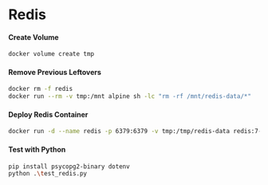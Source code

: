 # Redis

#### Create Volume
```bash
docker volume create tmp
```

#### Remove Previous Leftovers
```bash
docker rm -f redis
docker run --rm -v tmp:/mnt alpine sh -lc "rm -rf /mnt/redis-data/*"
```

#### Deploy Redis Container
```bash
docker run -d --name redis -p 6379:6379 -v tmp:/tmp/redis-data redis:7-alpine sh -c 'mkdir -p /tmp/redis-data && chown -R redis:redis /tmp/redis-data && exec redis-server --appendonly yes --dir /tmp/redis-data'
```

#### Test with Python
```bash
pip install psycopg2-binary dotenv
python .\test_redis.py
```
